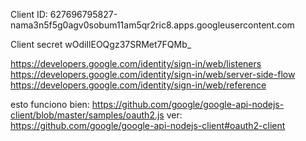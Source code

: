 Client ID:
627696795827-nama3n5f5g0agv0sobum11am5qr2ric8.apps.googleusercontent.com

Client secret
wOdiIlEOQgz37SRMet7FQMb_


https://developers.google.com/identity/sign-in/web/listeners
https://developers.google.com/identity/sign-in/web/server-side-flow
https://developers.google.com/identity/sign-in/web/reference

esto funciono bien:
	https://github.com/google/google-api-nodejs-client/blob/master/samples/oauth2.js
	ver:
		https://github.com/google/google-api-nodejs-client#oauth2-client
